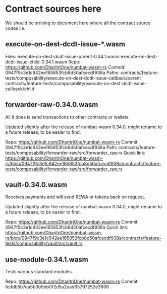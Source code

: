# Contract sources here

We should be striving to document here where all the contract source codes lie.

## execute-on-dest-dcdt-issue-*.wasm

Files:
    execute-on-dest-dcdt-issue-parent-0.34.1.wasm
    execute-on-dest-dcdt-issue-child-0.34.1.wasm
Repo: https://github.com/DharitriOne/numbat-wasm-rs
Commit: 0947f9c3e1c942ee165853fcb8d50afcecdf938a
Paths:
    contracts/feature-tests/composability/execute-on-dest-dcdt-issue-callback/parent
    contracts/feature-tests/composability/execute-on-dest-dcdt-issue-callback/child

## forwarder-raw-0.34.0.wasm

All it does is send transactions to other contracts or wallets.

Updated slightly after the release of numbat-wasm 0.34.0, might rename to a future release, to be easier to find.

Repo: https://github.com/DharitriOne/numbat-wasm-rs
Commit: 0947f9c3e1c942ee165853fcb8d50afcecdf938a
Path: contracts/feature-tests/composability/forwarder-raw/src/forwarder_raw.rs
Quick link: https://github.com/DharitriOne/numbat-wasm-rs/blob/0947f9c3e1c942ee165853fcb8d50afcecdf938a/contracts/feature-tests/composability/forwarder-raw/src/forwarder_raw.rs

## vault-0.34.0.wasm

Receives payments and will send REWA or tokens back on request.

Updated slightly after the release of numbat-wasm 0.34.0, might rename to a future release, to be easier to find.

Repo: https://github.com/DharitriOne/numbat-wasm-rs
Commit: 0947f9c3e1c942ee165853fcb8d50afcecdf938a
Quick link: https://github.com/DharitriOne/numbat-wasm-rs/blob/0947f9c3e1c942ee165853fcb8d50afcecdf938a/contracts/feature-tests/composability/vault/src/vault.rs

## use-module-0.34.1.wasm

Tests various standard modules.

Repo: https://github.com/DharitriOne/numbat-wasm-rs
Commit: feddb5b7ea5b0b5bb0f2d5a2ead65797252e3606
